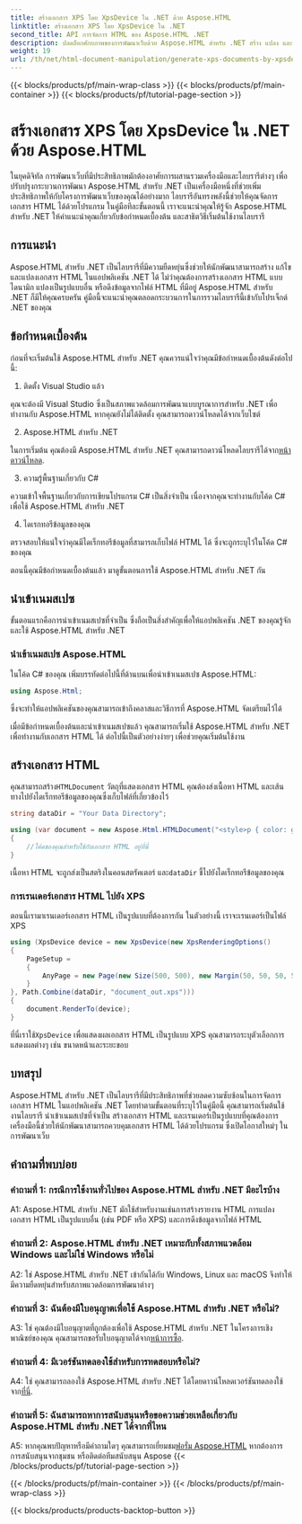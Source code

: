 ```yaml
---
title: สร้างเอกสาร XPS โดย XpsDevice ใน .NET ด้วย Aspose.HTML
linktitle: สร้างเอกสาร XPS โดย XpsDevice ใน .NET
second_title: API การจัดการ HTML ของ Aspose.HTML .NET
description: ปลดล็อกศักยภาพของการพัฒนาเว็บด้วย Aspose.HTML สำหรับ .NET สร้าง แปลง และจัดการเอกสาร HTML ได้อย่างง่ายดาย
weight: 19
url: /th/net/html-document-manipulation/generate-xps-documents-by-xpsdevice/
---
```


{{< blocks/products/pf/main-wrap-class >}}
{{< blocks/products/pf/main-container >}}
{{< blocks/products/pf/tutorial-page-section >}}

# สร้างเอกสาร XPS โดย XpsDevice ใน .NET ด้วย Aspose.HTML


ในยุคดิจิทัล การพัฒนาเว็บที่มีประสิทธิภาพมักต้องอาศัยการผสานรวมเครื่องมือและไลบรารีต่างๆ เพื่อปรับปรุงกระบวนการพัฒนา Aspose.HTML สำหรับ .NET เป็นเครื่องมือหนึ่งที่ช่วยเพิ่มประสิทธิภาพให้กับโครงการพัฒนาเว็บของคุณได้อย่างมาก ไลบรารีอันทรงพลังนี้ช่วยให้คุณจัดการเอกสาร HTML ได้ด้วยโปรแกรม ในคู่มือทีละขั้นตอนนี้ เราจะแนะนำคุณให้รู้จัก Aspose.HTML สำหรับ .NET ให้คำแนะนำคุณเกี่ยวกับข้อกำหนดเบื้องต้น และสาธิตวิธีเริ่มต้นใช้งานไลบรารี

## การแนะนำ

Aspose.HTML สำหรับ .NET เป็นไลบรารีที่มีความยืดหยุ่นซึ่งช่วยให้นักพัฒนาสามารถสร้าง แก้ไข และแปลงเอกสาร HTML ในแอปพลิเคชัน .NET ได้ ไม่ว่าคุณต้องการสร้างเอกสาร HTML แบบไดนามิก แปลงเป็นรูปแบบอื่น หรือดึงข้อมูลจากไฟล์ HTML ที่มีอยู่ Aspose.HTML สำหรับ .NET ก็มีให้คุณครบครัน คู่มือนี้จะแนะนำคุณตลอดกระบวนการในการรวมไลบรารีนี้เข้ากับโปรเจ็กต์ .NET ของคุณ

## ข้อกำหนดเบื้องต้น

ก่อนที่จะเริ่มต้นใช้ Aspose.HTML สำหรับ .NET คุณควรแน่ใจว่าคุณมีข้อกำหนดเบื้องต้นดังต่อไปนี้:

1. ติดตั้ง Visual Studio แล้ว

คุณจะต้องมี Visual Studio ซึ่งเป็นสภาพแวดล้อมการพัฒนาแบบบูรณาการสำหรับ .NET เพื่อทำงานกับ Aspose.HTML หากคุณยังไม่ได้ติดตั้ง คุณสามารถดาวน์โหลดได้จากเว็บไซต์

2. Aspose.HTML สำหรับ .NET

 ในการเริ่มต้น คุณต้องมี Aspose.HTML สำหรับ .NET คุณสามารถดาวน์โหลดไลบรารีได้จาก[หน้าดาวน์โหลด](https://releases.aspose.com/html/net/).

3. ความรู้พื้นฐานเกี่ยวกับ C#

ความเข้าใจพื้นฐานเกี่ยวกับการเขียนโปรแกรม C# เป็นสิ่งจำเป็น เนื่องจากคุณจะทำงานกับโค้ด C# เพื่อใช้ Aspose.HTML สำหรับ .NET

4. ไดเรกทอรีข้อมูลของคุณ

ตรวจสอบให้แน่ใจว่าคุณมีไดเร็กทอรีข้อมูลที่สามารถเก็บไฟล์ HTML ได้ ซึ่งจะถูกระบุไว้ในโค้ด C# ของคุณ

ตอนนี้คุณมีข้อกำหนดเบื้องต้นแล้ว มาดูขั้นตอนการใช้ Aspose.HTML สำหรับ .NET กัน

## นำเข้าเนมสเปซ

ขั้นตอนแรกคือการนำเข้าเนมสเปซที่จำเป็น ซึ่งถือเป็นสิ่งสำคัญเพื่อให้แอปพลิเคชัน .NET ของคุณรู้จักและใช้ Aspose.HTML สำหรับ .NET

### นำเข้าเนมสเปซ Aspose.HTML

ในโค้ด C# ของคุณ เพิ่มบรรทัดต่อไปนี้ที่ด้านบนเพื่อนำเข้าเนมสเปซ Aspose.HTML:

```csharp
using Aspose.Html;
```

ซึ่งจะทำให้แอปพลิเคชันของคุณสามารถเข้าถึงคลาสและวิธีการที่ Aspose.HTML จัดเตรียมไว้ได้

เมื่อมีข้อกำหนดเบื้องต้นและนำเข้าเนมสเปซแล้ว คุณสามารถเริ่มใช้ Aspose.HTML สำหรับ .NET เพื่อทำงานกับเอกสาร HTML ได้ ต่อไปนี้เป็นตัวอย่างง่ายๆ เพื่อช่วยคุณเริ่มต้นใช้งาน

## สร้างเอกสาร HTML

 คุณสามารถสร้าง`HTMLDocument` วัตถุที่แสดงเอกสาร HTML คุณต้องส่งเนื้อหา HTML และเส้นทางไปยังไดเร็กทอรีข้อมูลของคุณซึ่งเก็บไฟล์ที่เกี่ยวข้องไว้

```csharp
string dataDir = "Your Data Directory";

using (var document = new Aspose.Html.HTMLDocument("<style>p { color: green; }</style><p>my first paragraph</p>", dataDir))
{
    //โค้ดของคุณสำหรับใช้กับเอกสาร HTML อยู่ที่นี่
}
```

 เนื้อหา HTML จะถูกส่งเป็นสตริงในคอนสตรัคเตอร์ และ`dataDir` ชี้ไปยังไดเร็กทอรีข้อมูลของคุณ

### การเรนเดอร์เอกสาร HTML ไปยัง XPS

ตอนนี้เรามาเรนเดอร์เอกสาร HTML เป็นรูปแบบที่ต้องการกัน ในตัวอย่างนี้ เราจะเรนเดอร์เป็นไฟล์ XPS

```csharp
using (XpsDevice device = new XpsDevice(new XpsRenderingOptions()
{
    PageSetup =
    {
        AnyPage = new Page(new Size(500, 500), new Margin(50, 50, 50, 50))
    }
}, Path.Combine(dataDir, "document_out.xps")))
{
    document.RenderTo(device);
}
```

 ที่นี่เราใช้`XpsDevice` เพื่อแสดงผลเอกสาร HTML เป็นรูปแบบ XPS คุณสามารถระบุตัวเลือกการแสดงผลต่างๆ เช่น ขนาดหน้าและระยะขอบ

## บทสรุป

Aspose.HTML สำหรับ .NET เป็นไลบรารีที่มีประสิทธิภาพที่ช่วยลดความซับซ้อนในการจัดการเอกสาร HTML ในแอปพลิเคชัน .NET โดยทำตามขั้นตอนที่ระบุไว้ในคู่มือนี้ คุณสามารถเริ่มต้นใช้งานไลบรารี นำเข้าเนมสเปซที่จำเป็น สร้างเอกสาร HTML และเรนเดอร์เป็นรูปแบบที่คุณต้องการ เครื่องมือนี้ช่วยให้นักพัฒนาสามารถควบคุมเอกสาร HTML ได้ด้วยโปรแกรม ซึ่งเปิดโอกาสใหม่ๆ ในการพัฒนาเว็บ

## คำถามที่พบบ่อย

### คำถามที่ 1: กรณีการใช้งานทั่วไปของ Aspose.HTML สำหรับ .NET มีอะไรบ้าง

A1: Aspose.HTML สำหรับ .NET มักใช้สำหรับงานเช่นการสร้างรายงาน HTML การแปลงเอกสาร HTML เป็นรูปแบบอื่น (เช่น PDF หรือ XPS) และการดึงข้อมูลจากไฟล์ HTML

### คำถามที่ 2: Aspose.HTML สำหรับ .NET เหมาะกับทั้งสภาพแวดล้อม Windows และไม่ใช่ Windows หรือไม่

A2: ใช่ Aspose.HTML สำหรับ .NET เข้ากันได้กับ Windows, Linux และ macOS จึงทำให้มีความยืดหยุ่นสำหรับสภาพแวดล้อมการพัฒนาต่างๆ

### คำถามที่ 3: ฉันต้องมีใบอนุญาตเพื่อใช้ Aspose.HTML สำหรับ .NET หรือไม่?

 A3: ใช่ คุณต้องมีใบอนุญาตที่ถูกต้องเพื่อใช้ Aspose.HTML สำหรับ .NET ในโครงการเชิงพาณิชย์ของคุณ คุณสามารถขอรับใบอนุญาตได้จาก[หน้าการซื้อ](https://purchase.aspose.com/buy).

### คำถามที่ 4: มีเวอร์ชันทดลองใช้สำหรับการทดสอบหรือไม่?

 A4: ใช่ คุณสามารถลองใช้ Aspose.HTML สำหรับ .NET ได้โดยดาวน์โหลดเวอร์ชันทดลองใช้จาก[ที่นี่](https://releases.aspose.com/).

### คำถามที่ 5: ฉันสามารถหาการสนับสนุนหรือขอความช่วยเหลือเกี่ยวกับ Aspose.HTML สำหรับ .NET ได้จากที่ไหน

 A5: หากคุณพบปัญหาหรือมีคำถามใดๆ คุณสามารถเยี่ยมชม[ฟอรั่ม Aspose.HTML](https://forum.aspose.com/) หากต้องการการสนับสนุนจากชุมชน หรือติดต่อทีมสนับสนุน Aspose
{{< /blocks/products/pf/tutorial-page-section >}}

{{< /blocks/products/pf/main-container >}}
{{< /blocks/products/pf/main-wrap-class >}}

{{< blocks/products/products-backtop-button >}}
